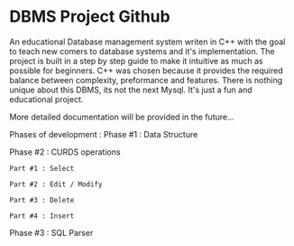# DBMS Project Github

An educational Database management system writen in C++ with the goal to teach new comers to database systems and it's implementation. The project is built in a step by step guide to make it intuitive as much as possible for beginners. C++ was chosen because it provides the required balance between complexity, preformance and features. There is nothing unique about this DBMS, its not the next Mysql. It's just a fun and educational project.

More detailed documentation will be provided in the future...

Phases of development :
  Phase #1 : Data Structure



  Phase #2 : CURDS operations

    Part #1 : Select

    Part #2 : Edit / Modify

    Part #3 : Delete

    Part #4 : Insert

  Phase #3 : SQL Parser

